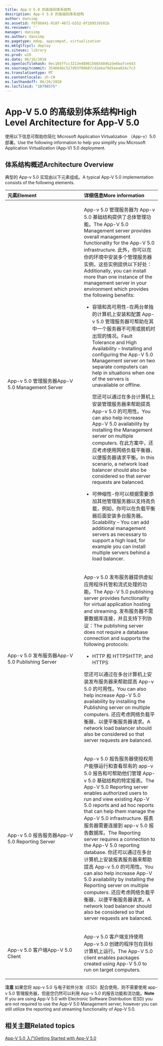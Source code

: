 ```yaml
---
title: App-V 5.0 的高级别体系结构
description: App-V 5.0 的高级别体系结构
author: dansimp
ms.assetid: fdf8b841-918f-4672-b352-0f2b9519581b
ms.reviewer: ''
manager: dansimp
ms.author: dansimp
ms.pagetype: mdop, appcompat, virtualization
ms.mktglfcycl: deploy
ms.sitesec: library
ms.prod: w10
ms.date: 06/16/2016
ms.openlocfilehash: 0ec105ffcc3213e488615603484b2de6bafce4d3
ms.sourcegitcommit: 354664bc527d93f80687cd2eba70d1eea024c7c3
ms.translationtype: MT
ms.contentlocale: zh-CN
ms.lasthandoff: 06/26/2020
ms.locfileid: "10798575"
---
```

# <span data-ttu-id="44b7e-103">App-V 5.0 的高级别体系结构</span><span class="sxs-lookup"><span data-stu-id="44b7e-103">High Level Architecture for App-V 5.0</span></span>


<span data-ttu-id="44b7e-104">使用以下信息可帮助你简化 Microsoft Application Virtualization （App-v）5.0 部署。</span><span class="sxs-lookup"><span data-stu-id="44b7e-104">Use the following information to help you simplify you Microsoft Application Virtualization (App-V) 5.0 deployment.</span></span>

## <span data-ttu-id="44b7e-105">体系结构概述</span><span class="sxs-lookup"><span data-stu-id="44b7e-105">Architecture Overview</span></span>


<span data-ttu-id="44b7e-106">典型的 App-v 5.0 实现由以下元素组成。</span><span class="sxs-lookup"><span data-stu-id="44b7e-106">A typical App-V 5.0 implementation consists of the following elements.</span></span>

<table>
<colgroup>
<col width="50%" />
<col width="50%" />
</colgroup>
<thead>
<tr class="header">
<th align="left"><span data-ttu-id="44b7e-107">元素</span><span class="sxs-lookup"><span data-stu-id="44b7e-107">Element</span></span></th>
<th align="left"><span data-ttu-id="44b7e-108">详细信息</span><span class="sxs-lookup"><span data-stu-id="44b7e-108">More information</span></span></th>
</tr>
</thead>
<tbody>
<tr class="odd">
<td align="left"><p><span data-ttu-id="44b7e-109">App-v 5.0 管理服务器</span><span class="sxs-lookup"><span data-stu-id="44b7e-109">App-V 5.0 Management Server</span></span></p></td>
<td align="left"><p><span data-ttu-id="44b7e-110">App-v 5.0 管理服务器为 App-v 5.0 基础结构提供了总体管理功能。</span><span class="sxs-lookup"><span data-stu-id="44b7e-110">The App-V 5.0 Management server provides overall management functionality for the App-V 5.0 infrastructure.</span></span> <span data-ttu-id="44b7e-111">此外，你可以在你的环境中安装多个管理服务器实例，这些实例提供以下好处：</span><span class="sxs-lookup"><span data-stu-id="44b7e-111">Additionally, you can install more than one instance of the management server in your environment which provides the following benefits:</span></span></p>
<ul>
<li><p><span data-ttu-id="44b7e-112">容错和高可用性-在两台单独的计算机上安装和配置 App-v 5.0 管理服务器可帮助在其中一个服务器不可用或脱机时出现的情况。</span><span class="sxs-lookup"><span data-stu-id="44b7e-112">Fault Tolerance and High Availability – Installing and configuring the App-V 5.0 Management server on two separate computers can help in situations when one of the servers is unavailable or offline.</span></span></p>
<p><span data-ttu-id="44b7e-113">您还可以通过在多台计算机上安装管理服务器来帮助提高 App-v 5.0 的可用性。</span><span class="sxs-lookup"><span data-stu-id="44b7e-113">You can also help increase App-V 5.0 availability by installing the Management server on multiple computers.</span></span> <span data-ttu-id="44b7e-114">在此方案中，还应考虑使用网络负载平衡器，以便服务器请求平衡。</span><span class="sxs-lookup"><span data-stu-id="44b7e-114">In this scenario, a network load balancer should also be considered so that server requests are balanced.</span></span></p></li>
<li><p><span data-ttu-id="44b7e-115">可伸缩性-你可以根据需要添加其他管理服务器以支持高负载，例如，你可以在负载平衡器后面安装多台服务器。</span><span class="sxs-lookup"><span data-stu-id="44b7e-115">Scalability – You can add additional management servers as necessary to support a high load, for example you can install multiple servers behind a load balancer.</span></span></p></li>
</ul></td>
</tr>
<tr class="even">
<td align="left"><p><span data-ttu-id="44b7e-116">App-v 5.0 发布服务器</span><span class="sxs-lookup"><span data-stu-id="44b7e-116">App-V 5.0 Publishing Server</span></span></p></td>
<td align="left"><p><span data-ttu-id="44b7e-117">App-v 5.0 发布服务器提供虚拟应用程序托管和流式处理的功能。</span><span class="sxs-lookup"><span data-stu-id="44b7e-117">The App-V 5.0 publishing server provides functionality for virtual application hosting and streaming.</span></span> <span data-ttu-id="44b7e-118">发布服务器不需要数据库连接，并且支持下列协议：</span><span class="sxs-lookup"><span data-stu-id="44b7e-118">The publishing server does not require a database connection and supports the following protocols:</span></span></p>
<ul>
<li><p><span data-ttu-id="44b7e-119">HTTP 和 HTTPS</span><span class="sxs-lookup"><span data-stu-id="44b7e-119">HTTP, and HTTPS</span></span></p></li>
</ul>
<p><span data-ttu-id="44b7e-120">您还可以通过在多台计算机上安装发布服务器来帮助提高 App-v 5.0 的可用性。</span><span class="sxs-lookup"><span data-stu-id="44b7e-120">You can also help increase App-V 5.0 availability by installing the Publishing server on multiple computers.</span></span> <span data-ttu-id="44b7e-121">还应考虑网络负载平衡器，以便平衡服务器请求。</span><span class="sxs-lookup"><span data-stu-id="44b7e-121">A network load balancer should also be considered so that server requests are balanced.</span></span></p></td>
</tr>
<tr class="odd">
<td align="left"><p><span data-ttu-id="44b7e-122">App-v 5.0 报告服务器</span><span class="sxs-lookup"><span data-stu-id="44b7e-122">App-V 5.0 Reporting Server</span></span></p></td>
<td align="left"><p><span data-ttu-id="44b7e-123">App-v 5.0 报告服务器使授权用户能够运行和查看现有的 app-v 5.0 报告和可帮助他们管理 App-v 5.0 基础结构的特定报表。</span><span class="sxs-lookup"><span data-stu-id="44b7e-123">The App-V 5.0 Reporting server enables authorized users to run and view existing App-V 5.0 reports and ad hoc reports that can help them manage the App-V 5.0 infrastructure.</span></span> <span data-ttu-id="44b7e-124">报表服务器需要连接到 app-v 5.0 报告数据库。</span><span class="sxs-lookup"><span data-stu-id="44b7e-124">The Reporting server requires a connection to the App-V 5.0 reporting database.</span></span> <span data-ttu-id="44b7e-125">你还可以通过在多台计算机上安装报表服务器来帮助提高 App-v 5.0 的可用性。</span><span class="sxs-lookup"><span data-stu-id="44b7e-125">You can also help increase App-V 5.0 availability by installing the Reporting server on multiple computers.</span></span> <span data-ttu-id="44b7e-126">还应考虑网络负载平衡器，以便平衡服务器请求。</span><span class="sxs-lookup"><span data-stu-id="44b7e-126">A network load balancer should also be considered so that server requests are balanced.</span></span></p></td>
</tr>
<tr class="even">
<td align="left"><p><span data-ttu-id="44b7e-127">App-v 5.0 客户端</span><span class="sxs-lookup"><span data-stu-id="44b7e-127">App-V 5.0 Client</span></span></p></td>
<td align="left"><p><span data-ttu-id="44b7e-128">App-v 5.0 客户端支持使用 App-v 5.0 创建的程序包在目标计算机上运行。</span><span class="sxs-lookup"><span data-stu-id="44b7e-128">The App-V 5.0 client enables packages created using App-V 5.0 to run on target computers.</span></span></p></td>
</tr>
</tbody>
</table>

 

<span data-ttu-id="44b7e-129">**注意** 如果您将 app-v 5.0 与电子软件分发（ESD）配合使用，则不需要使用 app-v 5.0 管理服务器，但是您仍然可以利用 App-v 5.0 的报告功能和流功能。</span><span class="sxs-lookup"><span data-stu-id="44b7e-129">**Note** If you are using App-V 5.0 with Electronic Software Distribution (ESD) you are not required to use the App-V 5.0 Management server, however you can still utilize the reporting and streaming functionality of App-V 5.0.</span></span>

 






## <span data-ttu-id="44b7e-130">相关主题</span><span class="sxs-lookup"><span data-stu-id="44b7e-130">Related topics</span></span>


[<span data-ttu-id="44b7e-131">App-V 5.0 入门</span><span class="sxs-lookup"><span data-stu-id="44b7e-131">Getting Started with App-V 5.0</span></span>](getting-started-with-app-v-50--rtm.md)

 

 





